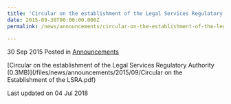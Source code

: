 ```yaml
---
title: 'Circular on the establishment of the Legal Services Regulatory Authority'
date: 2015-09-30T00:00:00.000Z
permalink: /news/announcements/circular-on-the-establishment-of-the-legal-service-regu

---
```



30 Sep 2015 Posted in [Announcements](/news/announcements) 

[Circular on the establishment of the Legal Services Regulatory Authority (0.3MB)](/files/news/announcements/2015/09/Circular on the Establishment of the LSRA.pdf)

<p class="right-side-updated">Last updated on 04 Jul 2018</p> 
